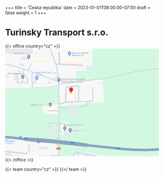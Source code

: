 +++
title = 'Česká republika'
date = 2023-01-01T08:00:00-07:00
draft = false
weight = 1
+++


# Turinsky Transport s.r.o.

{{< office country="cz" >}}
![map](map.png)
{{< /office >}}

{{< team country="cz" >}}
{{</ team >}}